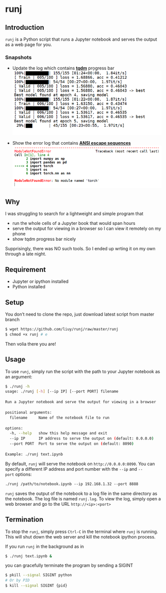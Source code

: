 # runj

## Introduction

`runj` is a Python script that runs a Jupyter notebook and serves the output as a web page for you.

### Snapshots
- Update the log which contains [**tqdm**](https://github.com/tqdm/tqdm) progress bar
![Image text](https://github.com/liuy/runj/blob/master/.images/runj1.png?raw=true)

- Show the error log that contains [**ANSI escape sequences**](https://en.wikipedia.org/wiki/ANSI_escape_code)
![Image text](https://github.com/liuy/runj/blob/master/.images/runj2.png?raw=true)

## Why

I was struggling to search for a lightweight and simple program that  

- run the whole cells of a Jupyter book that would span hours
- serve the output for viewing in a browser so I can view it remotely on my phone
- show tqdm progress bar nicely

Supprisingly, there was NO such tools. So I ended up wrting it on my own through a late night.

## Requirement

- Jupyter or ipython installed
- Python installed

## Setup

You don’t need to clone the repo, just download latest script from master branch

```bash
$ wget https://github.com/liuy/runj/raw/master/runj
$ chmod +x runj # e
```

Then volia there you are!

## **Usage**

To use `runj`, simply run the script with the path to your Jupyter notebook as an argument:

```bash
$ ./runj -h
usage: ./runj [-h] [--ip IP] [--port PORT] filename

Run a Jupyter notebook and serve the output for viewing in a browser

positional arguments:
  filename     Name of the notebook file to run

options:
  -h, --help   show this help message and exit
  --ip IP      IP address to serve the output on (default: 0.0.0.0)
  --port PORT  Port to serve the output on (default: 8090)

Example: ./runj text.ipynb
```

By default, `runj` will serve the notebook on `http://0.0.0.0:8090`. You can specify a different IP address and port number with the `--ip` and `--port` options:

```bash
./runj /path/to/notebook.ipynb --ip 192.168.1.32 --port 8888
```

`runj` saves the output of the notebook to a log file in the same directory as the notebook. The log file is named `runj.log`. To view the log, simply open a web browser and go to the URL `http://<ip>:<port>`

## Termination

To stop the `runj`, simply press `Ctrl-C` in the terminal where `runj` is running. This will shut down the web server and kill the notebook ipython process. 

If you run `runj` in the background as in

```bash
$ ./runj text.ipynb &
```

you can gracefully terminate the program by sending a SIGINT

```bash
$ pkill --signal SIGINT python
# Or by PID
$ kill --signal SIGINT {pid}
```
